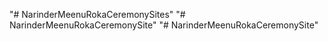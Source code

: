 "# NarinderMeenuRokaCeremonySites" 
"# NarinderMeenuRokaCeremonySite" 
"# NarinderMeenuRokaCeremonySite" 
